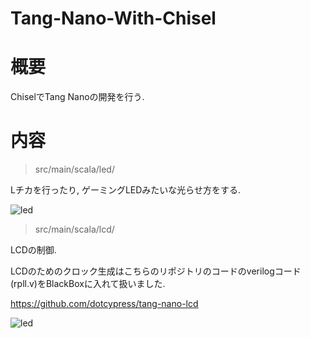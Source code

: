 Tang-Nano-With-Chisel
===

# 概要
ChiselでTang Nanoの開発を行う.

# 内容

> src/main/scala/led/

Lチカを行ったり, ゲーミングLEDみたいな光らせ方をする.

![led](fig/images.jpeg)

> src/main/scala/lcd/

LCDの制御.

LCDのためのクロック生成はこちらのリポジトリのコードのverilogコード(rpll.v)をBlackBoxに入れて扱いました.

https://github.com/dotcypress/tang-nano-lcd

![led](fig/lcd.jpeg)
